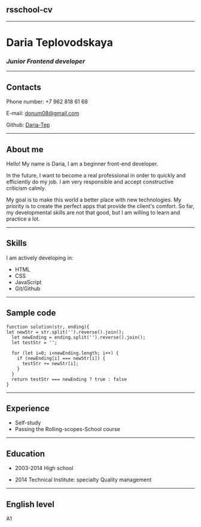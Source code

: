 ## rsschool-cv
---

# **Daria Teplovodskaya** #
### _**Junior Frontend developer**_ ###

---
## **Contacts**

 Phone number: +7 962 818 61 68
 
 E-mail: donum08@gmail.com

Github: [Daria-Tep][1]

[1]:https://github.com/Daria-Tep]

---


 ## **About me**

 Hello! My name is Daria, I am a beginner front-end developer.

In the future, I want to become a real professional in order to quickly and efficiently do my job. I am very responsible and accept constructive criticism calmly.

My goal is to make this world a better place with new technologies. My priority is to create the perfect apps that provide the client's comfort. So far, my developmental skills are not that good, but I am willing to learn and practice a lot.

---
 ## **Skills** 

I am actively developing in:

 * HTML
 * CSS
 * JavaScript
 * Git/Github
  
---
## **Sample code**

```
function solution(str, ending){
let newStr = str.split('').reverse().join();
  let newEnding = ending.split('').reverse().join();
  let testStr = '';
  
  for (let i=0; i<newEnding.length; i++) {
    if (newEnding[i] === newStr[i]) {
      testStr += newStr[i];
    }  
  }
  return testStr === newEnding ? true : false
}
 ```

 ---
 ## **Experience**

 * Self-study
 * Passing the Rolling-scopes-School course

---

 ## **Education**

 * 2003-2014 High school

 * 2014 Technical Institute: specialty Quality management 


---
## **English level**

A1